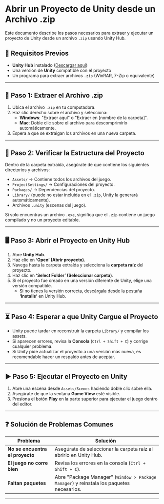# Abrir un Proyecto de Unity desde un Archivo .zip

Este documento describe los pasos necesarios para extraer y ejecutar un proyecto de Unity desde un archivo `.zip` usando Unity Hub.

## 📌 Requisitos Previos
- **Unity Hub** instalado ([Descargar aquí](https://unity.com/download))
- Una versión de **Unity** compatible con el proyecto
- Un programa para extraer archivos `.zip` (WinRAR, 7-Zip o equivalente)

---

## 📂 Paso 1: Extraer el Archivo .zip
1. Ubica el archivo `.zip` en tu computadora.
2. Haz clic derecho sobre el archivo y selecciona:
   - **Windows**: "Extraer aquí" o "Extraer en [nombre de la carpeta]".
   - **Mac**: Doble clic sobre el archivo para descomprimirlo automáticamente.
3. Espera a que se extraigan los archivos en una nueva carpeta.

---

## 📁 Paso 2: Verificar la Estructura del Proyecto
Dentro de la carpeta extraída, asegúrate de que contiene los siguientes directorios y archivos:
- `Assets/` → Contiene todos los archivos del juego.
- `ProjectSettings/` → Configuraciones del proyecto.
- `Packages/` → Dependencias del proyecto.
- `Library/` (puede no estar incluida en el `.zip`, Unity la generará automáticamente).
- Archivos `.unity` (escenas del juego).

Si solo encuentras un archivo `.exe`, significa que el `.zip` contiene un juego compilado y no un proyecto editable.

---

## 🖥️ Paso 3: Abrir el Proyecto en Unity Hub
1. Abre **Unity Hub**.
2. Haz clic en **‘Open’ (Abrir proyecto)**.
3. Navega hasta la carpeta extraída y selecciona la **carpeta raíz** del proyecto.
4. Haz clic en **‘Select Folder’ (Seleccionar carpeta)**.
5. Si el proyecto fue creado en una versión diferente de Unity, elige una versión compatible.
   - Si no tienes la versión correcta, descárgala desde la pestaña **‘Installs’** en Unity Hub.

---

## ⏳ Paso 4: Esperar a que Unity Cargue el Proyecto
- Unity puede tardar en reconstruir la carpeta `Library/` y compilar los assets.
- Si aparecen errores, revisa la **Consola** (`Ctrl + Shift + C`) y corrige cualquier problema.
- Si Unity pide actualizar el proyecto a una versión más nueva, es recomendable hacer un respaldo antes de aceptar.

---

## ▶️ Paso 5: Ejecutar el Proyecto en Unity
1. Abre una escena desde `Assets/Scenes` haciendo doble clic sobre ella.
2. Asegúrate de que la ventana **Game View** esté visible.
3. Presiona el botón **Play** en la parte superior para ejecutar el juego dentro del editor.

---

## ❓ Solución de Problemas Comunes
| Problema | Solución |
|----------|----------|
| **No se encuentra el proyecto** | Asegúrate de seleccionar la carpeta raíz al abrirlo en Unity Hub. |
| **El juego no corre bien** | Revisa los errores en la consola (`Ctrl + Shift + C`). |
| **Faltan paquetes** | Abre "Package Manager" (`Window > Package Manager`) y reinstala los paquetes necesarios. |

---
